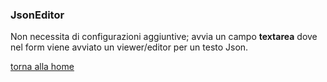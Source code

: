 ### JsonEditor
Non necessita di configurazioni aggiuntive; avvia un campo **textarea** dove nel form viene avviato un viewer/editor per un testo Json.

[torna alla home](../../index.md)
